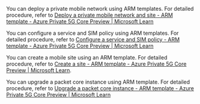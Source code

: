 You can deploy a private mobile network using ARM templates. For detailed procedure, refer to [Deploy a private mobile network and site - ARM template - Azure Private 5G Core Preview | Microsoft Learn](https://learn.microsoft.com/en-us/azure/private-5g-core/deploy-private-mobile-network-with-site-arm-template)

You can configure a service and SIM policy using ARM templates. For detailed procedure, refer to [Configure a service and SIM policy - ARM template - Azure Private 5G Core Preview | Microsoft Learn](https://learn.microsoft.com/en-us/azure/private-5g-core/configure-service-sim-policy-arm-template)

You can create a mobile site using an ARM template. For detailed procedure, refer to  [Create a site - ARM template - Azure Private 5G Core Preview | Microsoft Learn](https://learn.microsoft.com/en-us/azure/private-5g-core/create-site-arm-template).

You can upgrade a packet core instance using ARM template. For detailed procedure, refer to [Upgrade a packet core instance - ARM template - Azure Private 5G Core Preview | Microsoft Learn](https://learn.microsoft.com/en-us/azure/private-5g-core/upgrade-packet-core-arm-template)